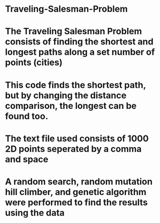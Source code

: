 # Traveling-Salesman-Problem
# The Traveling Salesman Problem consists of finding the shortest and longest paths along a set number of points (cities)
# This code finds the shortest path, but by changing the distance comparison, the longest can be found too.
# The text file used consists of 1000 2D points seperated by a comma and space
# A random search, random mutation hill climber, and genetic algorithm were performed to find the results using the data

